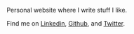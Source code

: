 Personal website where I write stuff I like.

Find me on [Linkedin](https://www.linkedin.com/in/kevinmeas/), [Github](https://github.com/youvann), and [Twitter](https://twitter.com/_youvann).